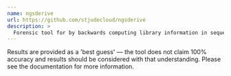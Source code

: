 ```yaml
---
name: ngsderive
url: https://github.com/stjudecloud/ngsderive
description: >
  Forensic tool for by backwards computing library information in sequencing data
---
```


Results are provided as a 'best guess' — the tool does not claim 100% accuracy and results
should be considered with that understanding. Please see the documentation for more information.
